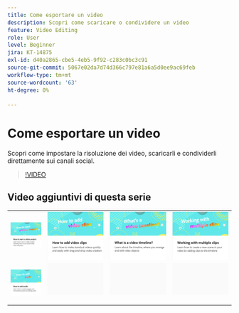 ```yaml
---
title: Come esportare un video
description: Scopri come scaricare o condividere un video
feature: Video Editing
role: User
level: Beginner
jira: KT-14875
exl-id: d40a2865-cbe5-4eb5-9f92-c283c0bc3c91
source-git-commit: 5067e02da7d74d366c797e81a6a5d0ee9ac69feb
workflow-type: tm+mt
source-wordcount: '63'
ht-degree: 0%

---
```


# Come esportare un video

Scopri come impostare la risoluzione dei video, scaricarli e condividerli direttamente sui canali social.

>[!VIDEO](https://video.tv.adobe.com/v/3427093?quality=12&learn=on&hidetitle=true)

## Video aggiuntivi di questa serie

<table style="table-layout:fixed">
<tr>
   <td>
         <a href="start-video.md">
            <img alt="Come avviare un progetto video" src="assets/start-video.png" />
         </a>
   </td>
  <td>
         <a href="add-video-clips.md">
            <img alt="Come aggiungere clip video" src="assets/add-video-clips.png" />
         </a>
   </td>
   <td>
         <a href="video-timeline.md">
            <img alt="Che cos&apos;è una timeline video?" src="assets/video-timeline.png" />
         </a>
   </td>
   <td>
         <a href="multiple-clips.md">
            <img alt="Operazioni con più clip" src="assets/multiple-clips.png" />
         </a>
   </td>
</tr>
<tr>
  <td>
         <a href="add-audio-video.md">
            <img alt="Come aggiungere l’audio" src="assets/add-audio-video.png" />
         </a>
   </td>
   <td>
    <img alt="Spaziatore" src="../assets/Gray_thumbnail.png" />
    <div>
    <br>
   </td>
   <td>
    <img alt="Spaziatore" src="../assets/Gray_thumbnail.png" />
    <div>
    <br>
   </td>
   <td>
    <img alt="Spaziatore" src="../assets/Gray_thumbnail.png" />
    <div>
    <br>
   </td>
</tr>
</table>
